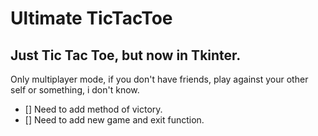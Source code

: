 # Ultimate TicTacToe
## Just Tic Tac Toe, but now in Tkinter.
Only multiplayer mode, if you don't have friends, play against your other self or something, i don't know.
- [] Need to add method of victory.
- [] Need to add new game and exit function.


